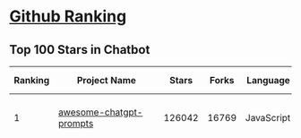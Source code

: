 [Github Ranking](../README.md)
==========

## Top 100 Stars in Chatbot

| Ranking | Project Name | Stars | Forks | Language | Open Issues | Description | Last Commit |
| ------- | ------------ | ----- | ----- | -------- | ----------- | ----------- | ----------- |
| 1 | [awesome-chatgpt-prompts](https://github.com/f/awesome-chatgpt-prompts) | 126042 | 16769 | JavaScript | 0 | This repo includes ChatGPT prompt curation to use ChatGPT and other LLM tools better. | 2025-05-16T08:30:39Z |
| 2 | [funNLP](https://github.com/fighting41love/funNLP) | 73485 | 14859 | Python | 33 | 中英文敏感词、语言检测、中外手机/电话归属地/运营商查询、名字推断性别、手机号抽取、身份证抽取、邮箱抽取、中日文人名库、中文缩写库、拆字词典、词汇情感值、停用词、反动词表、暴恐词表、繁简体转换、英文模拟中文发音、汪峰歌词生成器、职业名称词库、同义词库、反义词库、否定词库、汽车品牌词库、汽车零件词库、连续英文切割、各种中文词向量、公司名字大全、古诗词库、IT词库、财经词库、成语词库、地名词库、历史名人词库、诗词词库、医学词库、饮食词库、法律词库、汽车词库、动物词库、中文聊天语料、中文谣言数据、百度中文问答数据集、句子相似度匹配算法集合、bert资源、文本生成&摘要相关工具、cocoNLP信息抽取工具、国内电话号码正则匹配、清华大学XLORE:中英文跨语言百科知识图谱、清华大学人工智能技术系列报告、自然语言生成、NLU太难了系列、自动对联数据及机器人、用户名黑名单列表、罪名法务名词及分类模型、微信公众号语料、cs224n深度学习自然语言处理课程、中文手写汉字识别、中文自然语言处理 语料/数据集、变量命名神器、分词语料库+代码、任务型对话英文数据集、ASR 语音数据集 + 基于深度学习的中文语音识别系统、笑声检测器、Microsoft多语言数字/单位/如日期时间识别包、中华新华字典数据库及api(包括常用歇后语、成语、词语和汉字)、文档图谱自动生成、SpaCy 中文模型、Common Voice语音识别数据集新版、神经网络关系抽取、基于bert的命名实体识别、关键词(Keyphrase)抽取包pke、基于医疗领域知识图谱的问答系统、基于依存句法与语义角色标注的事件三元组抽取、依存句法分析4万句高质量标注数据、cnocr：用来做中文OCR的Python3包、中文人物关系知识图谱项目、中文nlp竞赛项目及代码汇总、中文字符数据、speech-aligner: 从“人声语音”及其“语言文本”产生音素级别时间对齐标注的工具、AmpliGraph: 知识图谱表示学习(Python)库：知识图谱概念链接预测、Scattertext 文本可视化(python)、语言/知识表示工具：BERT & ERNIE、中文对比英文自然语言处理NLP的区别综述、Synonyms中文近义词工具包、HarvestText领域自适应文本挖掘工具（新词发现-情感分析-实体链接等）、word2word：(Python)方便易用的多语言词-词对集：62种语言/3,564个多语言对、语音识别语料生成工具：从具有音频/字幕的在线视频创建自动语音识别(ASR)语料库、构建医疗实体识别的模型（包含词典和语料标注）、单文档非监督的关键词抽取、Kashgari中使用gpt-2语言模型、开源的金融投资数据提取工具、文本自动摘要库TextTeaser: 仅支持英文、人民日报语料处理工具集、一些关于自然语言的基本模型、基于14W歌曲知识库的问答尝试--功能包括歌词接龙and已知歌词找歌曲以及歌曲歌手歌词三角关系的问答、基于Siamese bilstm模型的相似句子判定模型并提供训练数据集和测试数据集、用Transformer编解码模型实现的根据Hacker News文章标题自动生成评论、用BERT进行序列标记和文本分类的模板代码、LitBank：NLP数据集——支持自然语言处理和计算人文学科任务的100部带标记英文小说语料、百度开源的基准信息抽取系统、虚假新闻数据集、Facebook: LAMA语言模型分析，提供Transformer-XL/BERT/ELMo/GPT预训练语言模型的统一访问接口、CommonsenseQA：面向常识的英文QA挑战、中文知识图谱资料、数据及工具、各大公司内部里大牛分享的技术文档 PDF 或者 PPT、自然语言生成SQL语句（英文）、中文NLP数据增强（EDA）工具、英文NLP数据增强工具 、基于医药知识图谱的智能问答系统、京东商品知识图谱、基于mongodb存储的军事领域知识图谱问答项目、基于远监督的中文关系抽取、语音情感分析、中文ULMFiT-情感分析-文本分类-语料及模型、一个拍照做题程序、世界各国大规模人名库、一个利用有趣中文语料库 qingyun 训练出来的中文聊天机器人、中文聊天机器人seqGAN、省市区镇行政区划数据带拼音标注、教育行业新闻语料库包含自动文摘功能、开放了对话机器人-知识图谱-语义理解-自然语言处理工具及数据、中文知识图谱：基于百度百科中文页面-抽取三元组信息-构建中文知识图谱、masr: 中文语音识别-提供预训练模型-高识别率、Python音频数据增广库、中文全词覆盖BERT及两份阅读理解数据、ConvLab：开源多域端到端对话系统平台、中文自然语言处理数据集、基于最新版本rasa搭建的对话系统、基于TensorFlow和BERT的管道式实体及关系抽取、一个小型的证券知识图谱/知识库、复盘所有NLP比赛的TOP方案、OpenCLaP：多领域开源中文预训练语言模型仓库、UER：基于不同语料+编码器+目标任务的中文预训练模型仓库、中文自然语言处理向量合集、基于金融-司法领域(兼有闲聊性质)的聊天机器人、g2pC：基于上下文的汉语读音自动标记模块、Zincbase 知识图谱构建工具包、诗歌质量评价/细粒度情感诗歌语料库、快速转化「中文数字」和「阿拉伯数字」、百度知道问答语料库、基于知识图谱的问答系统、jieba_fast 加速版的jieba、正则表达式教程、中文阅读理解数据集、基于BERT等最新语言模型的抽取式摘要提取、Python利用深度学习进行文本摘要的综合指南、知识图谱深度学习相关资料整理、维基大规模平行文本语料、StanfordNLP 0.2.0：纯Python版自然语言处理包、NeuralNLP-NeuralClassifier：腾讯开源深度学习文本分类工具、端到端的封闭域对话系统、中文命名实体识别：NeuroNER vs. BertNER、新闻事件线索抽取、2019年百度的三元组抽取比赛：“科学空间队”源码、基于依存句法的开放域文本知识三元组抽取和知识库构建、中文的GPT2训练代码、ML-NLP - 机器学习(Machine Learning)NLP面试中常考到的知识点和代码实现、nlp4han:中文自然语言处理工具集(断句/分词/词性标注/组块/句法分析/语义分析/NER/N元语法/HMM/代词消解/情感分析/拼写检查、XLM：Facebook的跨语言预训练语言模型、用基于BERT的微调和特征提取方法来进行知识图谱百度百科人物词条属性抽取、中文自然语言处理相关的开放任务-数据集-当前最佳结果、CoupletAI - 基于CNN+Bi-LSTM+Attention 的自动对对联系统、抽象知识图谱、MiningZhiDaoQACorpus - 580万百度知道问答数据挖掘项目、brat rapid annotation tool: 序列标注工具、大规模中文知识图谱数据：1.4亿实体、数据增强在机器翻译及其他nlp任务中的应用及效果、allennlp阅读理解:支持多种数据和模型、PDF表格数据提取工具 、 Graphbrain：AI开源软件库和科研工具，目的是促进自动意义提取和文本理解以及知识的探索和推断、简历自动筛选系统、基于命名实体识别的简历自动摘要、中文语言理解测评基准，包括代表性的数据集&基准模型&语料库&排行榜、树洞 OCR 文字识别 、从包含表格的扫描图片中识别表格和文字、语声迁移、Python口语自然语言处理工具集(英文)、 similarity：相似度计算工具包，java编写、海量中文预训练ALBERT模型 、Transformers 2.0 、基于大规模音频数据集Audioset的音频增强 、Poplar：网页版自然语言标注工具、图片文字去除，可用于漫画翻译 、186种语言的数字叫法库、Amazon发布基于知识的人-人开放领域对话数据集 、中文文本纠错模块代码、繁简体转换 、 Python实现的多种文本可读性评价指标、类似于人名/地名/组织机构名的命名体识别数据集 、东南大学《知识图谱》研究生课程(资料)、. 英文拼写检查库 、 wwsearch是企业微信后台自研的全文检索引擎、CHAMELEON：深度学习新闻推荐系统元架构 、 8篇论文梳理BERT相关模型进展与反思、DocSearch：免费文档搜索引擎、 LIDA：轻量交互式对话标注工具 、aili - the fastest in-memory index in the East 东半球最快并发索引 、知识图谱车音工作项目、自然语言生成资源大全 、中日韩分词库mecab的Python接口库、中文文本摘要/关键词提取、汉字字符特征提取器 (featurizer)，提取汉字的特征（发音特征、字形特征）用做深度学习的特征、中文生成任务基准测评 、中文缩写数据集、中文任务基准测评 - 代表性的数据集-基准(预训练)模型-语料库-baseline-工具包-排行榜、PySS3：面向可解释AI的SS3文本分类器机器可视化工具 、中文NLP数据集列表、COPE - 格律诗编辑程序、doccano：基于网页的开源协同多语言文本标注工具 、PreNLP：自然语言预处理库、简单的简历解析器，用来从简历中提取关键信息、用于中文闲聊的GPT2模型：GPT2-chitchat、基于检索聊天机器人多轮响应选择相关资源列表(Leaderboards、Datasets、Papers)、(Colab)抽象文本摘要实现集锦(教程 、词语拼音数据、高效模糊搜索工具、NLP数据增广资源集、微软对话机器人框架 、 GitHub Typo Corpus：大规模GitHub多语言拼写错误/语法错误数据集、TextCluster：短文本聚类预处理模块 Short text cluster、面向语音识别的中文文本规范化、BLINK：最先进的实体链接库、BertPunc：基于BERT的最先进标点修复模型、Tokenizer：快速、可定制的文本词条化库、中文语言理解测评基准，包括代表性的数据集、基准(预训练)模型、语料库、排行榜、spaCy 医学文本挖掘与信息提取 、 NLP任务示例项目代码集、 python拼写检查库、chatbot-list - 行业内关于智能客服、聊天机器人的应用和架构、算法分享和介绍、语音质量评价指标(MOSNet, BSSEval, STOI, PESQ, SRMR)、 用138GB语料训练的法文RoBERTa预训练语言模型 、BERT-NER-Pytorch：三种不同模式的BERT中文NER实验、无道词典 - 有道词典的命令行版本，支持英汉互查和在线查询、2019年NLP亮点回顾、 Chinese medical dialogue data 中文医疗对话数据集 、最好的汉字数字(中文数字)-阿拉伯数字转换工具、 基于百科知识库的中文词语多词义/义项获取与特定句子词语语义消歧、awesome-nlp-sentiment-analysis - 情感分析、情绪原因识别、评价对象和评价词抽取、LineFlow：面向所有深度学习框架的NLP数据高效加载器、中文医学NLP公开资源整理 、MedQuAD：(英文)医学问答数据集、将自然语言数字串解析转换为整数和浮点数、Transfer Learning in Natural Language Processing (NLP) 、面向语音识别的中文/英文发音辞典、Tokenizers：注重性能与多功能性的最先进分词器、CLUENER 细粒度命名实体识别 Fine Grained Named Entity Recognition、 基于BERT的中文命名实体识别、中文谣言数据库、NLP数据集/基准任务大列表、nlp相关的一些论文及代码, 包括主题模型、词向量(Word Embedding)、命名实体识别(NER)、文本分类(Text Classificatin)、文本生成(Text Generation)、文本相似性(Text Similarity)计算等，涉及到各种与nlp相关的算法，基于keras和tensorflow 、Python文本挖掘/NLP实战示例、 Blackstone：面向非结构化法律文本的spaCy pipeline和NLP模型通过同义词替换实现文本“变脸” 、中文 预训练 ELECTREA 模型: 基于对抗学习 pretrain Chinese Model 、albert-chinese-ner - 用预训练语言模型ALBERT做中文NER 、基于GPT2的特定主题文本生成/文本增广、开源预训练语言模型合集、多语言句向量包、编码、标记和实现：一种可控高效的文本生成方法、 英文脏话大列表 、attnvis：GPT2、BERT等transformer语言模型注意力交互可视化、CoVoST：Facebook发布的多语种语音-文本翻译语料库，包括11种语言(法语、德语、荷兰语、俄语、西班牙语、意大利语、土耳其语、波斯语、瑞典语、蒙古语和中文)的语音、文字转录及英文译文、Jiagu自然语言处理工具 - 以BiLSTM等模型为基础，提供知识图谱关系抽取 中文分词 词性标注 命名实体识别 情感分析 新词发现 关键词 文本摘要 文本聚类等功能、用unet实现对文档表格的自动检测，表格重建、NLP事件提取文献资源列表 、 金融领域自然语言处理研究资源大列表、CLUEDatasetSearch - 中英文NLP数据集：搜索所有中文NLP数据集，附常用英文NLP数据集 、medical_NER - 中文医学知识图谱命名实体识别 、(哈佛)讲因果推理的免费书、知识图谱相关学习资料/数据集/工具资源大列表、Forte：灵活强大的自然语言处理pipeline工具集 、Python字符串相似性算法库、PyLaia：面向手写文档分析的深度学习工具包、TextFooler：针对文本分类/推理的对抗文本生成模块、Haystack：灵活、强大的可扩展问答(QA)框架、中文关键短语抽取工具 | 2024-05-10T07:38:24Z |
| 3 | [gpt4free](https://github.com/xtekky/gpt4free) | 64280 | 13642 | Python | 9 | The official gpt4free repository \| various collection of powerful language models \| o4, o3 and deepseek r1, gpt-4.1, gemini 2.5 | 2025-05-21T15:56:49Z |
| 4 | [ragflow](https://github.com/infiniflow/ragflow) | 53117 | 5088 | TypeScript | 2081 | RAGFlow is an open-source RAG (Retrieval-Augmented Generation) engine based on deep document understanding. | 2025-05-22T02:06:28Z |
| 5 | [Flowise](https://github.com/FlowiseAI/Flowise) | 38667 | 20033 | TypeScript | 529 | Build AI Agents, Visually | 2025-05-21T16:19:33Z |
| 6 | [FastChat](https://github.com/lm-sys/FastChat) | 38614 | 4705 | Python | 827 | An open platform for training, serving, and evaluating large language models. Release repo for Vicuna and Chatbot Arena. | 2025-05-21T10:15:24Z |
| 7 | [quivr](https://github.com/QuivrHQ/quivr) | 37880 | 3639 | Python | 5 | Opiniated RAG for integrating GenAI in your apps 🧠   Focus on your product rather than the RAG. Easy integration in existing products with customisation!  Any LLM: GPT4, Groq, Llama. Any Vectorstore: PGVector, Faiss. Any Files. Anyway you want.  | 2025-05-20T07:25:24Z |
| 8 | [Langchain-Chatchat](https://github.com/chatchat-space/Langchain-Chatchat) | 35084 | 5889 | TypeScript | 179 | Langchain-Chatchat（原Langchain-ChatGLM）基于 Langchain 与 ChatGLM, Qwen 与 Llama 等语言模型的 RAG 与 Agent 应用 \| Langchain-Chatchat (formerly langchain-ChatGLM), local knowledge based LLM (like ChatGLM, Qwen and Llama) RAG and Agent app with langchain  | 2025-03-25T15:45:51Z |
| 9 | [chatbox](https://github.com/chatboxai/chatbox) | 34855 | 3330 | TypeScript | 682 | User-friendly Desktop Client App for AI Models/LLMs (GPT, Claude, Gemini, Ollama...) | 2025-05-14T03:02:10Z |
| 10 | [chatbot-ui](https://github.com/mckaywrigley/chatbot-ui) | 31311 | 8884 | TypeScript | 168 | AI chat for any model. | 2024-08-03T00:38:07Z |
| 11 | [python-telegram-bot](https://github.com/python-telegram-bot/python-telegram-bot) | 27543 | 5663 | Python | 11 | We have made you a wrapper you can't refuse | 2025-05-19T18:58:39Z |
| 12 | [cherry-studio](https://github.com/CherryHQ/cherry-studio) | 26855 | 2297 | TypeScript | 713 | 🍒 Cherry Studio is a desktop client that supports for multiple LLM providers. | 2025-05-22T02:46:59Z |
| 13 | [llm-app](https://github.com/pathwaycom/llm-app) | 24437 | 428 | Jupyter Notebook | 5 | Ready-to-run cloud templates for RAG, AI pipelines, and enterprise search with live data. 🐳Docker-friendly.⚡Always in sync with Sharepoint, Google Drive, S3, Kafka, PostgreSQL, real-time data APIs, and more. | 2025-05-16T07:58:43Z |
| 14 | [LLaVA](https://github.com/haotian-liu/LLaVA) | 22576 | 2489 | Python | 1070 | [NeurIPS'23 Oral] Visual Instruction Tuning (LLaVA) built towards GPT-4V level capabilities and beyond. | 2024-08-12T09:52:38Z |
| 15 | [kotaemon](https://github.com/Cinnamon/kotaemon) | 22313 | 1764 | Python | 183 | An open-source RAG-based tool for chatting with your documents. | 2025-04-15T08:54:24Z |
| 16 | [wechaty](https://github.com/wechaty/wechaty) | 21548 | 2694 | TypeScript | 166 | Conversational RPA SDK for Chatbot Makers. Join our Discord: https://discord.gg/7q8NBZbQzt | 2025-04-29T09:29:24Z |
| 17 | [haystack](https://github.com/deepset-ai/haystack) | 20799 | 2173 | Python | 123 | AI orchestration framework to build customizable, production-ready LLM applications. Connect components (models, vector DBs, file converters) to pipelines or agents that can interact with your data. With advanced retrieval methods, it's best suited for building RAG, question answering, semantic search or conversational agent chatbots. | 2025-05-21T16:31:12Z |
| 18 | [rasa](https://github.com/RasaHQ/rasa) | 20162 | 4783 | Python | 4 | 💬   Open source machine learning framework to automate text- and voice-based conversations: NLU, dialogue management, connect to Slack, Facebook, and more - Create chatbots and voice assistants | 2025-05-12T12:58:43Z |
| 19 | [CopilotKit](https://github.com/CopilotKit/CopilotKit) | 19851 | 2755 | TypeScript | 99 | React UI + elegant infrastructure for AI Copilots, AI chatbots, and in-app AI agents. The Agentic last-mile 🪁 | 2025-05-21T23:03:14Z |
| 20 | [MaxKB](https://github.com/1Panel-dev/MaxKB) | 16633 | 2143 | Python | 135 | 💬 MaxKB is an open-source AI assistant for enterprise. It seamlessly integrates RAG pipelines, supports robust workflows, and provides MCP tool-use capabilities. | 2025-05-22T03:22:21Z |
| 21 | [leon](https://github.com/leon-ai/leon) | 16283 | 1355 | TypeScript | 88 | 🧠 Leon is your open-source personal assistant. | 2025-05-10T09:35:15Z |
| 22 | [ai-chatbot](https://github.com/vercel/ai-chatbot) | 16246 | 4430 | TypeScript | 198 | A full-featured, hackable Next.js AI chatbot built by Vercel | 2025-05-22T01:51:00Z |
| 23 | [repomix](https://github.com/yamadashy/repomix) | 16089 | 698 | TypeScript | 83 | 📦 Repomix is a powerful tool that packs your entire repository into a single, AI-friendly file. Perfect for when you need to feed your codebase to Large Language Models (LLMs) or other AI tools like Claude, ChatGPT, DeepSeek, Perplexity, Gemini, Gemma, Llama, Grok, and more. | 2025-05-19T16:38:09Z |
| 24 | [eliza](https://github.com/elizaOS/eliza) | 15869 | 5187 | TypeScript | 28 | Autonomous agents for everyone | 2025-05-22T03:25:58Z |
| 25 | [ChatALL](https://github.com/ai-shifu/ChatALL) | 15817 | 1675 | JavaScript | 225 |  Concurrently chat with ChatGPT, Bing Chat, Bard, Alpaca, Vicuna, Claude, ChatGLM, MOSS, 讯飞星火, 文心一言 and more, discover the best answers | 2025-05-21T16:38:48Z |
| 26 | [ai-pdf-chatbot-langchain](https://github.com/mayooear/ai-pdf-chatbot-langchain) | 15491 | 3080 | TypeScript | 2 | AI PDF chatbot agent built with LangChain & LangGraph  | 2025-02-20T18:19:58Z |
| 27 | [ChuanhuChatGPT](https://github.com/GaiZhenbiao/ChuanhuChatGPT) | 15421 | 2282 | Python | 122 | GUI for ChatGPT API and many LLMs. Supports agents, file-based QA, GPT finetuning and query with web search. All with a neat UI. | 2025-03-13T09:36:38Z |
| 28 | [mirai](https://github.com/mamoe/mirai) | 14768 | 2541 | Kotlin | 272 | 高效率 QQ 机器人支持库 | 2024-09-23T11:25:50Z |
| 29 | [bolt.new](https://github.com/stackblitz/bolt.new) | 14748 | 12260 | TypeScript | 7820 | Prompt, run, edit, and deploy full-stack web applications | 2024-12-17T06:29:27Z |
| 30 | [open-im-server](https://github.com/openimsdk/open-im-server) | 14738 | 2588 | Go | 95 | IM Chat ChatGPT | 2025-05-22T02:07:33Z |
| 31 | [ChatterBot](https://github.com/gunthercox/ChatterBot) | 14319 | 4469 | Python | 126 | ChatterBot is a machine learning, conversational dialog engine for creating chat bots | 2025-05-20T12:12:26Z |
| 32 | [CosyVoice](https://github.com/FunAudioLLM/CosyVoice) | 13955 | 1443 | Python | 705 | Multi-lingual large voice generation model, providing inference, training and deployment full-stack ability. | 2025-05-22T02:37:19Z |
| 33 | [botpress](https://github.com/botpress/botpress) | 13714 | 1999 | TypeScript | 12 | The open-source hub to build & deploy GPT/LLM Agents ⚡️ | 2025-05-21T21:44:22Z |
| 34 | [xiaozhi-esp32](https://github.com/78/xiaozhi-esp32) | 13340 | 2595 | C++ | 117 | Build your own AI friend | 2025-05-21T14:19:26Z |
| 35 | [chat](https://github.com/tinode/chat) | 12512 | 1953 | Go | 36 | Instant messaging platform. Backend in Go. Clients: Swift iOS, Java Android, JS webapp, scriptable command line; chatbots | 2025-05-12T14:53:59Z |
| 36 | [botkit](https://github.com/howdyai/botkit) | 11557 | 2290 | TypeScript | 25 | Botkit is an open source developer tool for building chat bots, apps and custom integrations for major messaging platforms. | 2024-07-01T02:28:35Z |
| 37 | [WeClone](https://github.com/xming521/WeClone) | 11128 | 856 | Python | 31 | 🚀 One-stop solution for creating your digital avatar from chat logs 💡 Fine-tune LLMs with your chat logs to capture your unique style, then bind to a chatbot to bring your digital self to life.  从聊天记录创造数字分身的一站式解决方案   | 2025-05-21T13:57:48Z |
| 38 | [llama-gpt](https://github.com/getumbrel/llama-gpt) | 10970 | 710 | TypeScript | 84 | A self-hosted, offline, ChatGPT-like chatbot. Powered by Llama 2. 100% private, with no data leaving your device. New: Code Llama support! | 2024-04-23T18:56:06Z |
| 39 | [dolly](https://github.com/databrickslabs/dolly) | 10807 | 1154 | Python | 5 | Databricks’ Dolly, a large language model trained on the Databricks Machine Learning Platform | 2023-06-30T18:36:16Z |
| 40 | [stanford-tensorflow-tutorials](https://github.com/chiphuyen/stanford-tensorflow-tutorials) | 10343 | 4294 | Python | 67 | This repository contains code examples for the Stanford's course: TensorFlow for Deep Learning Research.  | 2020-12-22T09:21:55Z |
| 41 | [chathub](https://github.com/chathub-dev/chathub) | 10320 | 1084 | TypeScript | 102 | All-in-one chatbot client | 2025-03-10T08:29:12Z |
| 42 | [EverydayWechat](https://github.com/sfyc23/EverydayWechat) | 10166 | 2316 | Python | 22 | 微信助手：1.每日定时给好友（女友）发送定制消息。2.机器人自动回复好友。3.群助手功能（例如：查询垃圾分类、天气、日历、电影实时票房、快递物流、PM2.5等） | 2021-06-22T02:56:06Z |
| 43 | [petals](https://github.com/bigscience-workshop/petals) | 9632 | 557 | Python | 90 | 🌸 Run LLMs at home, BitTorrent-style. Fine-tuning and inference up to 10x faster than offloading | 2024-09-07T11:54:28Z |
| 44 | [ChatRWKV](https://github.com/BlinkDL/ChatRWKV) | 9483 | 703 | Python | 34 | ChatRWKV is like ChatGPT but powered by RWKV (100% RNN) language model, and open source. | 2025-05-07T12:41:32Z |
| 45 | [AstrBot](https://github.com/AstrBotDevs/AstrBot) | 9070 | 605 | Python | 204 | ✨ 易上手的多平台 LLM 聊天机器人及开发框架 ✨ 平台支持 QQ、QQ频道、Telegram、微信、企微、飞书 \| MCP 服务器、OpenAI、DeepSeek、Gemini、硅基流动、月之暗面、Ollama、OneAPI、Dify 等。附带 WebUI。 | 2025-05-20T12:50:27Z |
| 46 | [node-telegram-bot-api](https://github.com/yagop/node-telegram-bot-api) | 8777 | 1574 | JavaScript | 117 | Telegram Bot API for NodeJS | 2025-04-16T23:04:59Z |
| 47 | [typebot.io](https://github.com/baptisteArno/typebot.io) | 8678 | 2500 | TypeScript | 192 | 💬 Typebot is a powerful chatbot builder that you can self-host. | 2025-05-21T18:06:05Z |
| 48 | [bisheng](https://github.com/dataelement/bisheng) | 8564 | 1406 | TypeScript | 102 | BISHENG is an open LLM devops platform for next generation Enterprise AI applications. Powerful and comprehensive features include: GenAI workflow, RAG, Agent, Unified model management, Evaluation, SFT, Dataset Management, Enterprise-level System Management, Observability and more. | 2025-05-21T13:23:57Z |
| 49 | [BetterChatGPT](https://github.com/ztjhz/BetterChatGPT) | 8391 | 2792 | TypeScript | 215 | An amazing UI for OpenAI's ChatGPT (Website + Windows + MacOS + Linux) | 2024-08-14T10:26:46Z |
| 50 | [gpt4free-ts](https://github.com/xiangsx/gpt4free-ts) | 7762 | 1371 | TypeScript | 48 | Providing a free OpenAI GPT-4 API !   This is a replication project for the typescript version of xtekky/gpt4free | 2024-09-04T01:15:09Z |
| 51 | [GPTCache](https://github.com/zilliztech/GPTCache) | 7558 | 533 | Python | 70 | Semantic cache for LLMs. Fully integrated with LangChain and llama_index.  | 2024-09-18T02:05:21Z |
| 52 | [agentscope](https://github.com/modelscope/agentscope) | 7391 | 425 | Python | 46 | Start building LLM-empowered multi-agent applications in an easier way. | 2025-05-19T03:30:07Z |
| 53 | [TensorLayer](https://github.com/tensorlayer/TensorLayer) | 7361 | 1606 | Python | 26 | Deep Learning and Reinforcement Learning Library for Scientists and Engineers  | 2023-02-18T07:58:21Z |
| 54 | [yao](https://github.com/YaoApp/yao) | 7286 | 663 | Go | 0 | ✨ Yao is an all-in-one application engine that enables developers to create web apps, REST APIs, business applications, and more, with AI as a development partner. | 2025-05-19T10:16:22Z |
| 55 | [Verba](https://github.com/weaviate/Verba) | 7125 | 767 | Python | 46 | Retrieval Augmented Generation (RAG) chatbot powered by Weaviate | 2025-03-24T15:19:15Z |
| 56 | [pdfGPT](https://github.com/bhaskatripathi/pdfGPT) | 7121 | 851 | Python | 43 | PDF GPT allows you to chat with the contents of your PDF file by using GPT capabilities. The most effective open source solution to turn your pdf files in a chatbot! | 2025-03-03T13:17:59Z |
| 57 | [InternLM](https://github.com/InternLM/InternLM) | 6907 | 485 | Python | 8 | Official release of InternLM series (InternLM, InternLM2, InternLM2.5, InternLM3). | 2025-02-07T04:14:52Z |
| 58 | [DeepPavlov](https://github.com/deeppavlov/DeepPavlov) | 6880 | 1162 | Python | 28 | An open source library for deep learning end-to-end dialog systems and chatbots. | 2025-04-01T14:19:35Z |
| 59 | [aidea](https://github.com/mylxsw/aidea) | 6794 | 1024 | Dart | 24 | AIdea 是一款支持 GPT  以及国产大语言模型通义千问、文心一言等，支持 Stable Diffusion 文生图、图生图、 SDXL1.0、超分辨率、图片上色的全能型 APP。 | 2025-03-01T12:52:55Z |
| 60 | [aichat](https://github.com/sigoden/aichat) | 6790 | 440 | Rust | 0 | All-in-one LLM CLI tool featuring Shell Assistant, Chat-REPL, RAG, AI Tools & Agents, with access to OpenAI, Claude, Gemini, Ollama, Groq, and more. | 2025-05-19T00:14:32Z |
| 61 | [nonebot2](https://github.com/nonebot/nonebot2) | 6742 | 611 | Python | 18 | 跨平台 Python 异步聊天机器人框架 / Asynchronous multi-platform chatbot framework written in Python | 2025-05-21T08:49:52Z |
| 62 | [BlackFriday-GPTs-Prompts](https://github.com/friuns2/BlackFriday-GPTs-Prompts) | 6692 | 1042 | None | 87 | List of free GPTs that doesn't require plus subscription  | 2024-11-08T11:03:14Z |
| 63 | [rags](https://github.com/run-llama/rags) | 6453 | 662 | Python | 29 | Build ChatGPT over your data, all with natural language | 2024-04-05T05:36:59Z |
| 64 | [nlp.js](https://github.com/axa-group/nlp.js) | 6447 | 629 | JavaScript | 80 | An NLP library for building bots, with entity extraction, sentiment analysis, automatic language identify, and so more | 2025-01-09T14:43:04Z |
| 65 | [venom](https://github.com/orkestral/venom) | 6442 | 1293 | JavaScript | 57 | Venom is a high-performance system developed with JavaScript to create a bot for WhatsApp, support for creating any interaction, such as customer service, media sending, sentence recognition based on artificial intelligence and all types of design architecture for WhatsApp. | 2025-04-11T17:20:55Z |
| 66 | [botman](https://github.com/botman/botman) | 6145 | 814 | PHP | 10 | A framework agnostic PHP library to build chat bots | 2025-05-11T14:28:29Z |
| 67 | [ChatBotCourse](https://github.com/lcdevelop/ChatBotCourse) | 5974 | 1679 | Python | 25 | 自己动手做聊天机器人教程 | 2022-07-18T09:16:17Z |
| 68 | [agent-squad](https://github.com/awslabs/agent-squad) | 5773 | 493 | Python | 43 | Flexible and powerful framework for managing multiple AI agents and handling complex conversations | 2025-05-20T07:51:35Z |
| 69 | [ChatGPT](https://github.com/PawanOsman/ChatGPT) | 5746 | 1017 | TypeScript | 0 | OpenAI API Free Reverse Proxy | 2024-08-23T15:25:51Z |
| 70 | [awesome-chatgpt](https://github.com/sindresorhus/awesome-chatgpt) | 5584 | 333 | None | 0 | 🤖 Awesome list for ChatGPT — an artificial intelligence chatbot developed by OpenAI | 2024-12-19T17:53:00Z |
| 71 | [chatgpt_telegram_bot](https://github.com/father-bot/chatgpt_telegram_bot) | 5382 | 1902 | Python | 69 | 💬 Telegram bot with ChatGPT, Python-based, using OpenAI's API. | 2024-09-20T09:31:58Z |
| 72 | [system_prompts_leaks](https://github.com/asgeirtj/system_prompts_leaks) | 5320 | 1096 | None | 0 | Collection of extracted System Prompts from popular chatbots like ChatGPT, Claude & Gemini | 2025-05-22T01:04:03Z |
| 73 | [Bard-API](https://github.com/dsdanielpark/Bard-API) | 5269 | 519 | Python | 3 | The unofficial python package that returns response of Google Bard through cookie value. | 2024-04-24T10:38:31Z |
| 74 | [OpenChat](https://github.com/openchatai/OpenChat) | 5249 | 647 | JavaScript | 34 | LLMs custom-chatbots console ⚡ | 2024-02-27T13:17:24Z |
| 75 | [Red-DiscordBot](https://github.com/Cog-Creators/Red-DiscordBot) | 5096 | 2359 | Python | 203 | A multi-function Discord bot | 2025-05-03T16:13:02Z |
| 76 | [Synonyms](https://github.com/chatopera/Synonyms) | 5078 | 896 | Python | 31 | :herb: 中文近义词：聊天机器人，智能问答工具包 | 2023-11-24T22:55:49Z |
| 77 | [superduper](https://github.com/superduper-io/superduper) | 5062 | 495 | Python | 91 | Superduper: End-to-end framework for building custom AI applications and agents. | 2025-05-21T19:42:39Z |
| 78 | [koishi](https://github.com/koishijs/koishi) | 4889 | 261 | TypeScript | 87 | Cross-platform chatbot framework made with love | 2025-01-12T16:40:58Z |
| 79 | [assistant-ui](https://github.com/assistant-ui/assistant-ui) | 4590 | 536 | TypeScript | 34 | Typescript/React Library for AI Chat💬🚀 | 2025-05-22T03:30:30Z |
| 80 | [xtuner](https://github.com/InternLM/xtuner) | 4549 | 342 | Python | 218 | An efficient, flexible and full-featured toolkit for fine-tuning LLM (InternLM2, Llama3, Phi3, Qwen, Mistral, ...) | 2025-05-20T06:56:48Z |
| 81 | [kimi-free-api](https://github.com/LLM-Red-Team/kimi-free-api) | 4494 | 760 | TypeScript | 17 | 🚀 KIMI AI 长文本大模型逆向API【特长：长文本解读整理】，支持高速流式输出、智能体对话、联网搜索、探索版、K1思考模型、长文档解读、图像解析、多轮对话，零配置部署，多路token支持，自动清理会话痕迹，仅供测试，如需商用请前往官方开放平台。 | 2025-05-12T18:26:46Z |
| 82 | [h2o-llmstudio](https://github.com/h2oai/h2o-llmstudio) | 4306 | 443 | Python | 37 | H2O LLM Studio - a framework and no-code GUI for fine-tuning LLMs. Documentation: https://docs.h2o.ai/h2o-llmstudio/ | 2025-04-10T14:42:59Z |
| 83 | [bottender](https://github.com/Yoctol/bottender) | 4272 | 336 | TypeScript | 53 | ⚡️ A framework for building conversational user interfaces. | 2024-04-10T13:31:04Z |
| 84 | [chinese-chatbot-corpus](https://github.com/codemayq/chinese-chatbot-corpus) | 4126 | 793 | Python | 1 | 中文公开聊天语料库 | 2024-04-23T03:30:29Z |
| 85 | [bot-on-anything](https://github.com/zhayujie/bot-on-anything) | 4072 | 928 | Python | 263 | A large model-based chatbot builder that can quickly integrate AI models (including ChatGPT, Claude, Gemini) into various software applications (such as Telegram, Gmail, Slack, and websites). | 2025-01-03T14:13:51Z |
| 86 | [awesome-bots](https://github.com/DopplerHQ/awesome-bots) | 3935 | 523 | None | 4 | The most awesome list about bots ⭐️🤖 | 2024-07-03T19:31:10Z |
| 87 | [snips-nlu](https://github.com/snipsco/snips-nlu) | 3931 | 512 | Python | 65 | Snips Python library to extract meaning from text | 2023-05-22T16:10:15Z |
| 88 | [chatgpt-android](https://github.com/skydoves/chatgpt-android) | 3804 | 445 | Kotlin | 17 | 📲 ChatGPT Android demonstrates a Chatbot application using OpenAI's chat API on Android with Stream Chat SDK for Compose. | 2025-05-14T18:22:56Z |
| 89 | [gptme](https://github.com/gptme/gptme) | 3801 | 312 | Python | 62 | Your agent in your terminal, equipped with local tools: writes code, uses the terminal, browses the web, vision. | 2025-05-19T12:00:36Z |
| 90 | [adrenaline](https://github.com/shobrook/adrenaline) | 3784 | 317 | None | 0 | Chat with (and visualize) your codebase | 2024-03-08T18:42:45Z |
| 91 | [olivia](https://github.com/olivia-ai/olivia) | 3706 | 354 | Go | 22 | 💁‍♀️Your new best friend powered by an artificial neural network | 2025-02-06T10:19:30Z |
| 92 | [llm-workflow-engine](https://github.com/llm-workflow-engine/llm-workflow-engine) | 3699 | 469 | Python | 3 | Power CLI and Workflow manager for LLMs (core package) | 2025-05-08T16:49:27Z |
| 93 | [qqbot](https://github.com/pandolia/qqbot) | 3685 | 874 | Python | 36 | QQBot: A conversation robot base on Tencent's SmartQQ | 2020-08-23T07:47:42Z |
| 94 | [casibase](https://github.com/casibase/casibase) | 3640 | 426 | Go | 28 | ⚡️AI Cloud OS: Open-source enterprise-level AI knowledge base and MCP (model-context-protocol)/A2A (agent-to-agent) management platform with admin UI, user management and Single-Sign-On⚡️, supports ChatGPT, Claude, Llama, Ollama, HuggingFace, etc., chat bot demo: https://ai.casibase.com, admin UI demo: https://ai-admin.casibase.com | 2025-05-21T14:54:44Z |
| 95 | [whatsapp-chatgpt](https://github.com/askrella/whatsapp-chatgpt) | 3633 | 894 | TypeScript | 37 | ChatGPT + DALL-E + WhatsApp = AI Assistant :rocket: :robot: | 2025-02-20T05:07:00Z |
| 96 | [evolution-api](https://github.com/EvolutionAPI/evolution-api) | 3604 | 2784 | TypeScript | 189 | Evolution API is an open-source WhatsApp integration API | 2025-05-22T01:28:03Z |
| 97 | [chatbot](https://github.com/zhaoyingjun/chatbot) | 3575 | 1023 | Python | 96 | ChatGPT带火了聊天机器人，主流的趋势都调整到了GPT类模式，本项目也与时俱进，会在近期更新GPT类版本。基于本项目和自己的语料可以训练出自己想要的聊天机器人，用于智能客服、在线问答、闲聊等场景。 | 2024-06-26T13:37:21Z |
| 98 | [ChatUI](https://github.com/alibaba/ChatUI) | 3522 | 341 | TypeScript | 39 | The UI design language and React library for Conversational UI | 2025-04-10T03:18:05Z |
| 99 | [sim](https://github.com/simstudioai/sim) | 3504 | 559 | TypeScript | 23 | Sim Studio is an open-source AI agent workflow builder. Sim Studio's interface is a lightweight, intuitive way to quickly build and deploy LLMs that connect with your favorite tools. | 2025-05-22T03:19:05Z |
| 100 | [Telegram.Bot](https://github.com/TelegramBots/Telegram.Bot) | 3399 | 716 | C# | 0 | .NET Client for Telegram Bot API | 2025-05-20T00:40:09Z |

